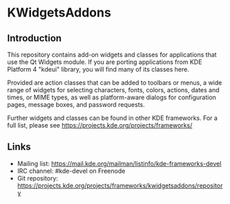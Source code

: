 # KWidgetsAddons

## Introduction

This repository contains add-on widgets and classes for applications
that use the Qt Widgets module. If you are porting applications from
KDE Platform 4 "kdeui" library, you will find many of its classes here.

Provided are action classes that can be added to toolbars or menus,
a wide range of widgets for selecting characters, fonts, colors,
actions, dates and times, or MIME types, as well as platform-aware
dialogs for configuration pages, message boxes, and password requests.

Further widgets and classes can be found in other KDE frameworks. For
a full list, please see <https://projects.kde.org/projects/frameworks/>

## Links

- Mailing list: <https://mail.kde.org/mailman/listinfo/kde-frameworks-devel>
- IRC channel: #kde-devel on Freenode
- Git repository: <https://projects.kde.org/projects/frameworks/kwidgetsaddons/repository>
